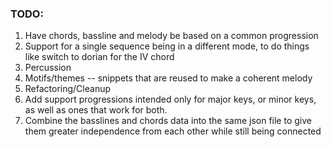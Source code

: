### TODO:
<ol>
	<li>Have chords, bassline and melody be based on a common progression</li>
	<li>Support for a single sequence being in a different mode, to do things like switch to dorian for the IV chord</li>
	<li>Percussion</li>
	<li>Motifs/themes -- snippets that are reused to make a coherent melody</li>
	<li>Refactoring/Cleanup</li>
	<li>Add support progressions intended only for major keys, or minor keys, as well as ones that work for both.</li>
	<li>Combine the basslines and chords data into the same json file to give them greater independence from each other while still being connected</li>
</ol>